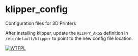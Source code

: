 # klipper_config
Configuration files for 3D Printers

After installing klipper, update the `KLIPPY_ARGS` definition in
`/etc/default/klipper` to point to the new config file location.


[![WTFPL](http://www.wtfpl.net/wp-content/uploads/2012/12/wtfpl-badge-1.png)](http://www.wtfpl.net/)

